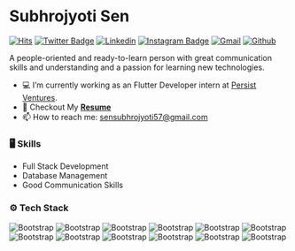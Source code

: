 # Subhrojyoti Sen

[![Hits](https://hits.seeyoufarm.com/api/count/incr/badge.svg?url=https%3A%2F%2Fgithub.com%2Fhejazizo%2Fhejazizo&count_bg=%2379C83D&title_bg=%23555555&icon=&icon_color=%23E7E7E7&title=Profile+Views&edge_flat=false)](https://hits.seeyoufarm.com)
[![Twitter Badge](https://img.shields.io/badge/-Twitter-1da1f2?labelColor=1da1f2&logo=twitter&logoColor=white&link=https://twitter.com/its_subhro)](https://twitter.com/its_subhro)
[![Linkedin](https://img.shields.io/badge/-LinkedIn-blue?style=flat&logo=Linkedin&logoColor=white)](https://www.linkedin.com/in/subhrojyoti-sen/)
[![Instagram Badge](https://img.shields.io/badge/-Instagram-purple?logo=instagram&logoColor=white&link=https://instagram.com/_itz_subhro/)](https://www.instagram.com/_itz_subhro)
[![Gmail](https://img.shields.io/badge/-Gmail-c14438?style=flat&logo=Gmail&logoColor=white)](mailto:sensubhrojyoti57@gmail.com)
[![Github](https://img.shields.io/github/followers/its-subhro?label=Follow&style=social)](https://github.com/its-subhro)

A people-oriented and ready-to-learn person with great communication skills and understanding and a passion for learning new technologies.

- 💻 I’m currently working as an Flutter Developer intern at [Persist Ventures](https://persistventures.com/).
- 📜 Checkout My [**Resume**](https://drive.google.com/uc?export=download&id=1pUSkz1LSkOHR2-kU7R03zq3P2KJOyQEW)
- 📫 How to reach me: sensubhrojyoti57@gmail.com


### 🖥 Skills

- Full Stack Development
- Database Management
- Good Communication Skills
### ⚙️ Tech Stack

![Bootstrap](https://img.shields.io/badge/-Flutter-05122A?style=flat-square&logo=Flutter&color=353535) ![Bootstrap](https://img.shields.io/badge/-JQuery-05122A?style=flat-square&logo=JQuery&color=353535) ![Bootstrap](https://img.shields.io/badge/-Git-05122A?style=flat-square&logo=Git&color=353535) ![Bootstrap](https://img.shields.io/badge/-Axios-05122A?style=flat-square&logo=Axios&color=353535) ![Bootstrap](https://img.shields.io/badge/-EJS-05122A?style=flat-square&logo=EJS&color=353535) ![Bootstrap](https://img.shields.io/badge/-React-05122A?style=flat-square&logo=React&color=353535) ![Bootstrap](https://img.shields.io/badge/-Firebase-05122A?style=flat-square&logo=Firebase&color=353535) ![Bootstrap](https://img.shields.io/badge/-Node.js-05122A?style=flat-square&logo=Node.js&color=353535) ![Bootstrap](https://img.shields.io/badge/-Django-05122A?style=flat-square&logo=Django&color=353535) ![Bootstrap](https://img.shields.io/badge/-Express-05122A?style=flat-square&logo=Express&color=353535) ![Bootstrap](https://img.shields.io/badge/-Python-05122A?style=flat-square&logo=Python&color=353535) ![Bootstrap](https://img.shields.io/badge/-Vite-05122A?style=flat-square&logo=Vite&color=353535)

